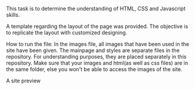 This task is to determine the understanding  of HTML, CSS and Javascript skills.

A template regarding the layout of the page was provided. The objective is to replicate the layout with customized designing. 

How to run the file:
In the images file, all images that have been used in the site have been given. The mainpage and styles are separate files in the repository. For understanding purposes, they are placed separately in this repository. Make sure that your images and html(as well as css files) are in the same folder, else you won't be able to access the images of the site. 

A site preview


